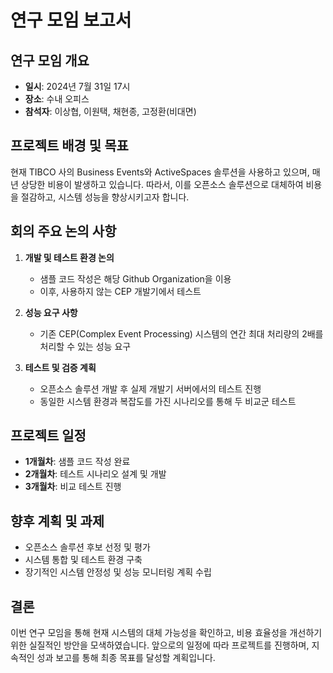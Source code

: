 # 연구 모임 보고서

## 연구 모임 개요

- **일시**: 2024년 7월 31일 17시
- **장소**: 수내 오피스
- **참석자**: 이상협, 이원택, 채현종, 고정환(비대면)

## 프로젝트 배경 및 목표

현재 TIBCO 사의 Business Events와 ActiveSpaces 솔루션을 사용하고 있으며, 매년 상당한 비용이 발생하고 있습니다. 따라서, 이를 오픈소스 솔루션으로 대체하여 비용을 절감하고, 시스템 성능을 향상시키고자 합니다.

## 회의 주요 논의 사항

1. **개발 및 테스트 환경 논의**
   - 샘플 코드 작성은 해당 Github Organization을 이용
   - 이후, 사용하지 않는 CEP 개발기에서 테스트

2. **성능 요구 사항**
   - 기존 CEP(Complex Event Processing) 시스템의 연간 최대 처리량의 2배를 처리할 수 있는 성능 요구

3. **테스트 및 검증 계획**
   - 오픈소스 솔루션 개발 후 실제 개발기 서버에서의 테스트 진행
   - 동일한 시스템 환경과 복잡도를 가진 시나리오를 통해 두 비교군 테스트

## 프로젝트 일정

- **1개월차**: 샘플 코드 작성 완료
- **2개월차**: 테스트 시나리오 설계 및 개발
- **3개월차**: 비교 테스트 진행

## 향후 계획 및 과제

- 오픈소스 솔루션 후보 선정 및 평가
- 시스템 통합 및 테스트 환경 구축
- 장기적인 시스템 안정성 및 성능 모니터링 계획 수립

## 결론

이번 연구 모임을 통해 현재 시스템의 대체 가능성을 확인하고, 비용 효율성을 개선하기 위한 실질적인 방안을 모색하였습니다. 앞으로의 일정에 따라 프로젝트를 진행하며, 지속적인 성과 보고를 통해 최종 목표를 달성할 계획입니다.